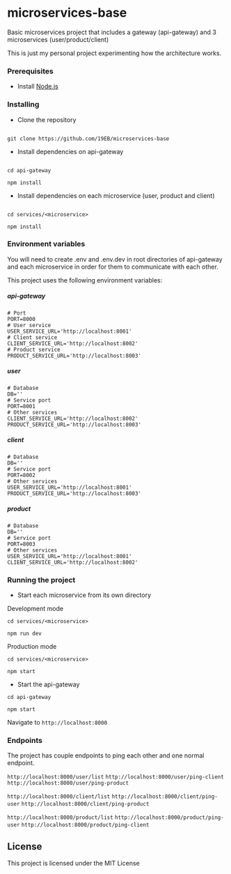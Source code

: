 
# microservices-base

  

Basic microservices project that includes a gateway (api-gateway) and 3 microservices (user/product/client)

This is just my personal project experimenting how the architecture works. 
  

### Prerequisites

  

- Install [Node.js](https://nodejs.org/en/)

  

### Installing

- Clone the repository

```

git clone https://github.com/19EB/microservices-base

```

- Install dependencies on api-gateway

```

cd api-gateway

npm install

```
- Install dependencies on each microservice (user, product and client)
```

cd services/<microservice>

npm install

```

### Environment variables
You will need to create .env and .env.dev in root directories of api-gateway and each microservice in order for them to communicate with each other.

This project uses the following environment variables:
##### api-gateway
```
# Port
PORT=8000
# User service
USER_SERVICE_URL='http://localhost:8001'
# Client service
CLIENT_SERVICE_URL='http://localhost:8002'
# Product service
PRODUCT_SERVICE_URL='http://localhost:8003'
```

##### user
```
# Database
DB=''
# Service port
PORT=8001
# Other services
CLIENT_SERVICE_URL='http://localhost:8002'
PRODUCT_SERVICE_URL='http://localhost:8003'
```
##### client
```
# Database
DB=''
# Service port
PORT=8002
# Other services
USER_SERVICE_URL='http://localhost:8001'
PRODUCT_SERVICE_URL='http://localhost:8003'
```
##### product
```
# Database
DB=''
# Service port
PORT=8003
# Other services
USER_SERVICE_URL='http://localhost:8001'
CLIENT_SERVICE_URL='http://localhost:8002'
```


### Running the project

- Start each microservice from its own directory

Development mode
```
cd services/<microservice>

npm run dev
```
Production mode
```
cd services/<microservice>

npm start
```

- Start the api-gateway
```
cd api-gateway

npm start
```
Navigate to `http://localhost:8000`

### Endpoints
The project has couple endpoints to ping each other and one normal endpoint.

`http://localhost:8000/user/list`
`http://localhost:8000/user/ping-client` 
`http://localhost:8000/user/ping-product`

`http://localhost:8000/client/list`
`http://localhost:8000/client/ping-user` 
`http://localhost:8000/client/ping-product`

`http://localhost:8000/product/list`
`http://localhost:8000/product/ping-user` 
`http://localhost:8000/product/ping-client`

## License

This project is licensed under the MIT License